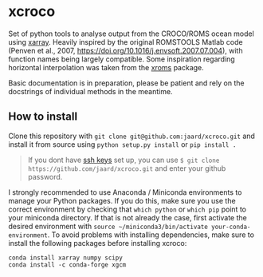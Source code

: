 # xcroco
Set of python tools to analyse output from the CROCO/ROMS ocean model using [xarray](https://github.com/pydata/xarray).
Heavily inspired by the original ROMSTOOLS Matlab code (Penven et al., 2007, https://doi.org/10.1016/j.envsoft.2007.07.004), with function names being largely compatible. Some inspiration regarding horizontal interpolation was taken from the [xroms](https://github.com/bjornaa/xroms) package.

Basic documentation is in preparation, please be patient and rely on the docstrings of individual methods in the meantime.

## How to install
Clone this repository with `git clone git@github.com:jaard/xcroco.git` and
install it from source using `python setup.py install` or `pip install .`

>If you dont have [ssh keys](https://help.github.com/en/articles/adding-a-new-ssh-key-to-your-github-account) set up, you can use `$ git clone https://github.com/jaard/xcroco.git` and enter your github password.

I strongly recommended to use Anaconda / Miniconda environments to manage your Python packages.
If you do this, make sure you use the correct environment by checking that `which python` or `which pip` point to your miniconda directory. If that is not already the case, first activate the desired environment with `source ~/miniconda3/bin/activate your-conda-environment`.
To avoid problems with installing dependencies, make sure to install the following packages before installing xcroco:

```
conda install xarray numpy scipy
conda install -c conda-forge xgcm
```

